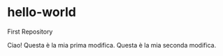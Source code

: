 # hello-world
First Repository

Ciao!
Questa è la mia prima modifica.
Questa è la mia seconda modifica.
